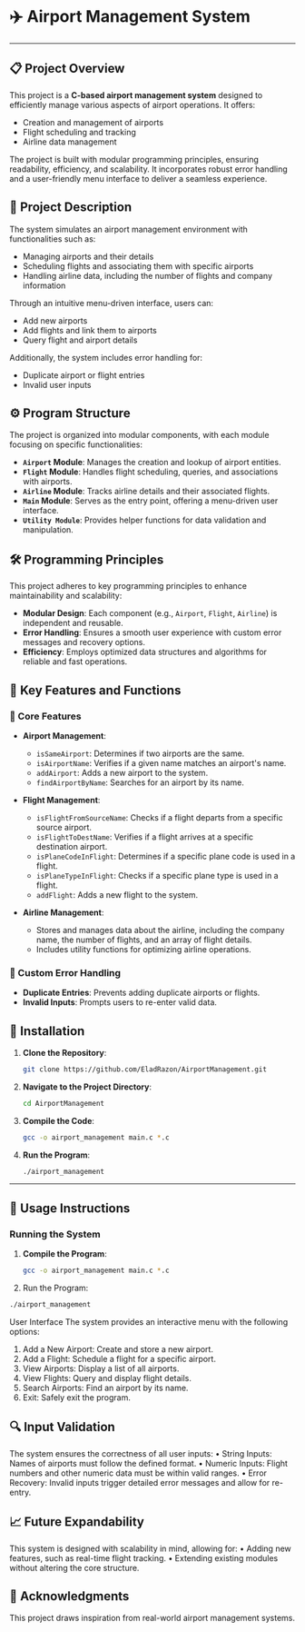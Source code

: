 # ✈️ Airport Management System

________________________________________

## 📋 Project Overview
This project is a **C-based airport management system** designed to efficiently manage various aspects of airport operations. It offers:
- Creation and management of airports
- Flight scheduling and tracking
- Airline data management

The project is built with modular programming principles, ensuring readability, efficiency, and scalability. It incorporates robust error handling and a user-friendly menu interface to deliver a seamless experience.

## 📄 Project Description
The system simulates an airport management environment with functionalities such as:
- Managing airports and their details
- Scheduling flights and associating them with specific airports
- Handling airline data, including the number of flights and company information

Through an intuitive menu-driven interface, users can:
- Add new airports
- Add flights and link them to airports
- Query flight and airport details

Additionally, the system includes error handling for:
- Duplicate airport or flight entries
- Invalid user inputs

## ⚙️ Program Structure
The project is organized into modular components, with each module focusing on specific functionalities:
- **`Airport` Module**: Manages the creation and lookup of airport entities.
- **`Flight` Module**: Handles flight scheduling, queries, and associations with airports.
- **`Airline` Module**: Tracks airline details and their associated flights.
- **`Main` Module**: Serves as the entry point, offering a menu-driven user interface.
- **`Utility Module`**: Provides helper functions for data validation and manipulation.

## 🛠️ Programming Principles
This project adheres to key programming principles to enhance maintainability and scalability:
- **Modular Design**: Each component (e.g., `Airport`, `Flight`, `Airline`) is independent and reusable.
- **Error Handling**: Ensures a smooth user experience with custom error messages and recovery options.
- **Efficiency**: Employs optimized data structures and algorithms for reliable and fast operations.

## 🏦 Key Features and Functions

### 🔑 Core Features
- **Airport Management**:
  - `isSameAirport`: Determines if two airports are the same.
  - `isAirportName`: Verifies if a given name matches an airport's name.
  - `addAirport`: Adds a new airport to the system.
  - `findAirportByName`: Searches for an airport by its name.

- **Flight Management**:
  - `isFlightFromSourceName`: Checks if a flight departs from a specific source airport.
  - `isFlightToDestName`: Verifies if a flight arrives at a specific destination airport.
  - `isPlaneCodeInFlight`: Determines if a specific plane code is used in a flight.
  - `isPlaneTypeInFlight`: Checks if a specific plane type is used in a flight.
  - `addFlight`: Adds a new flight to the system.

- **Airline Management**:
  - Stores and manages data about the airline, including the company name, the number of flights, and an array of flight details.
  - Includes utility functions for optimizing airline operations.

### 🔔 Custom Error Handling
- **Duplicate Entries**: Prevents adding duplicate airports or flights.
- **Invalid Inputs**: Prompts users to re-enter valid data.

## 🚀 Installation
1. **Clone the Repository**:
   ```bash
   git clone https://github.com/EladRazon/AirportManagement.git

2. **Navigate to the Project Directory**:
    ```bash
    cd AirportManagement
    ```

3. **Compile the Code**:
    ```bash
    gcc -o airport_management main.c *.c
    ```

4. **Run the Program**:
    ```bash
    ./airport_management
    ```

---

## 🚀 Usage Instructions

### Running the System
1. **Compile the Program**:
   ```bash
   gcc -o airport_management main.c *.c
2.	Run the Program:
   ```bash
./airport_management
```
User Interface
The system provides an interactive menu with the following options:
1.	Add a New Airport: Create and store a new airport.
2.	Add a Flight: Schedule a flight for a specific airport.
3.	View Airports: Display a list of all airports.
4.	View Flights: Query and display flight details.
5.	Search Airports: Find an airport by its name.
6.	Exit: Safely exit the program.

## 🔍 Input Validation
The system ensures the correctness of all user inputs:
•	String Inputs: Names of airports must follow the defined format.
•	Numeric Inputs: Flight numbers and other numeric data must be within valid ranges.
•	Error Recovery: Invalid inputs trigger detailed error messages and allow for re-entry.

## 📈 Future Expandability
This system is designed with scalability in mind, allowing for:
•	Adding new features, such as real-time flight tracking.
•	Extending existing modules without altering the core structure.

## 🙌 Acknowledgments
This project draws inspiration from real-world airport management systems.
